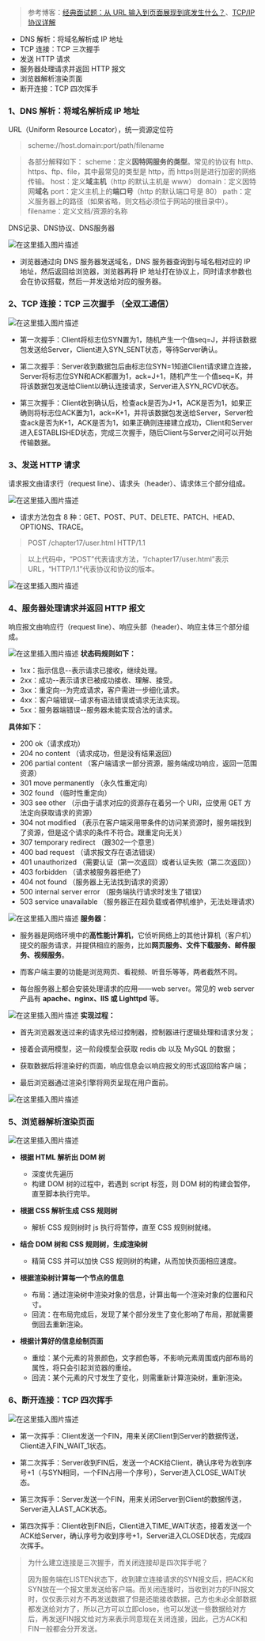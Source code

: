 > 参考博客：[经典面试题：从 URL 输入到页面展现到底发生什么？](https://www.zhihu.com/people/jian-qiang-de-pao-mo-90)、[TCP/IP协议详解](https://blog.csdn.net/weixin_44198965/article/details/90083126)

- DNS 解析：将域名解析成 IP 地址
- TCP 连接：TCP 三次握手 
- 发送 HTTP 请求
- 服务器处理请求并返回 HTTP 报文
- 浏览器解析渲染页面
- 断开连接：TCP 四次挥手

### 1、DNS 解析：将域名解析成 IP 地址

URL（Uniform Resource Locator），统一资源定位符

> scheme://host.domain:port/path/filename 

> 各部分解释如下：
> scheme：定义**因特网服务的类型**。常见的协议有 http、https、ftp、file，其中最常见的类型是 http，而 https则是进行加密的网络传输。
> host：定义**域主机**（http 的默认主机是 www）
> domain：定义因特网**域名**
> port：定义主机上的**端口号**（http 的默认端口号是 80）
> path：定义服务器上的路径（如果省略，则文档必须位于网站的根目录中）。
> filename：定义文档/资源的名称

DNS记录、DNS协议、DNS服务器

![在这里插入图片描述](https://img-blog.csdnimg.cn/20210127130912439.png?x-oss-process=image/watermark,type_ZmFuZ3poZW5naGVpdGk,shadow_10,text_aHR0cHM6Ly9ibG9nLmNzZG4ubmV0L3dlaXhpbl80Mzk3MzQxNQ==,size_16,color_FFFFFF,t_70)
- 浏览器通过向 DNS 服务器发送域名，DNS 服务器查询到与域名相对应的 IP 地址，然后返回给浏览器，浏览器再将 IP 地址打在协议上，同时请求参数也会在协议搭载，然后一并发送给对应的服务器。

### 2、TCP 连接：TCP 三次握手 （全双工通信）

![在这里插入图片描述](https://img-blog.csdnimg.cn/20210127131136553.png?x-oss-process=image/watermark,type_ZmFuZ3poZW5naGVpdGk,shadow_10,text_aHR0cHM6Ly9ibG9nLmNzZG4ubmV0L3dlaXhpbl80Mzk3MzQxNQ==,size_16,color_FFFFFF,t_70)
- 第一次握手：Client将标志位SYN置为1，随机产生一个值seq=J，并将该数据包发送给Server，Client进入SYN_SENT状态，等待Server确认。

- 第二次握手：Server收到数据包后由标志位SYN=1知道Client请求建立连接，Server将标志位SYN和ACK都置为1，ack=J+1，随机产生一个值seq=K，并将该数据包发送给Client以确认连接请求，Server进入SYN_RCVD状态。

- 第三次握手：Client收到确认后，检查ack是否为J+1，ACK是否为1，如果正确则将标志位ACK置为1，ack=K+1，并将该数据包发送给Server，Server检查ack是否为K+1，ACK是否为1，如果正确则连接建立成功，Client和Server进入ESTABLISHED状态，完成三次握手，随后Client与Server之间可以开始传输数据。

### 3、发送 HTTP 请求

请求报文由请求行（request line）、请求头（header）、请求体三个部分组成。

![在这里插入图片描述](https://img-blog.csdnimg.cn/2021012713194675.png?x-oss-process=image/watermark,type_ZmFuZ3poZW5naGVpdGk,shadow_10,text_aHR0cHM6Ly9ibG9nLmNzZG4ubmV0L3dlaXhpbl80Mzk3MzQxNQ==,size_16,color_FFFFFF,t_70)
- 请求方法包含 8 种：GET、POST、PUT、DELETE、PATCH、HEAD、OPTIONS、TRACE。

> POST /chapter17/user.html HTTP/1.1

> 以上代码中，“POST”代表请求方法，“/chapter17/user.html”表示 URL，“HTTP/1.1”代表协议和协议的版本。

![在这里插入图片描述](https://img-blog.csdnimg.cn/20210127132349504.png?x-oss-process=image/watermark,type_ZmFuZ3poZW5naGVpdGk,shadow_10,text_aHR0cHM6Ly9ibG9nLmNzZG4ubmV0L3dlaXhpbl80Mzk3MzQxNQ==,size_16,color_FFFFFF,t_70)

### 4、服务器处理请求并返回 HTTP 报文

响应报文由响应行（request line）、响应头部（header）、响应主体三个部分组成。

![在这里插入图片描述](https://img-blog.csdnimg.cn/2021012713331994.png?x-oss-process=image/watermark,type_ZmFuZ3poZW5naGVpdGk,shadow_10,text_aHR0cHM6Ly9ibG9nLmNzZG4ubmV0L3dlaXhpbl80Mzk3MzQxNQ==,size_16,color_FFFFFF,t_70)
**状态码规则如下：**
- 1xx：指示信息--表示请求已接收，继续处理。
- 2xx：成功--表示请求已被成功接收、理解、接受。
- 3xx：重定向--为完成请求，客户需进一步细化请求。
- 4xx：客户端错误--请求有语法错误或请求无法实现。
- 5xx：服务器端错误--服务器未能实现合法的请求。

**具体如下：**
- 200 ok（请求成功）
- 204 no content （请求成功，但是没有结果返回）
- 206 partial content （客户端请求一部分资源，服务端成功响应，返回一范围资源）
- 301 move permanently （永久性重定向）
- 302 found （临时性重定向）
- 303 see other （示由于请求对应的资源存在着另一个 URI，应使用 GET
    方法定向获取请求的资源）
- 304 not modified （表示在客户端采用带条件的访问某资源时，服务端找到了资源，但是这个请求的条件不符合。跟重定向无关）
- 307 temporary redirect （跟302一个意思）
- 400 bad request （请求报文存在语法错误）
- 401 unauthorized （需要认证（第一次返回）或者认证失败（第二次返回））
- 403 forbidden （请求被服务器拒绝了）
- 404 not found （服务器上无法找到请求的资源）
- 500 internal server error （服务端执行请求时发生了错误）
- 503 service unavailable （服务器正在超负载或者停机维护，无法处理请求）

![在这里插入图片描述](https://img-blog.csdnimg.cn/20210127133418448.png?x-oss-process=image/watermark,type_ZmFuZ3poZW5naGVpdGk,shadow_10,text_aHR0cHM6Ly9ibG9nLmNzZG4ubmV0L3dlaXhpbl80Mzk3MzQxNQ==,size_16,color_FFFFFF,t_70)
**服务器：**

- 服务器是网络环境中的**高性能计算机**，它侦听网络上的其他计算机（客户机）提交的服务请求，并提供相应的服务，比如**网页服务、文件下载服务、邮件服务、视频服务**。

- 而客户端主要的功能是浏览网页、看视频、听音乐等等，两者截然不同。

- 每台服务器上都会安装处理请求的应用——web server。常见的 web server 产品有 **apache、nginx、IIS 或 Lighttpd** 等。

![在这里插入图片描述](https://img-blog.csdnimg.cn/20210127132612229.png?x-oss-process=image/watermark,type_ZmFuZ3poZW5naGVpdGk,shadow_10,text_aHR0cHM6Ly9ibG9nLmNzZG4ubmV0L3dlaXhpbl80Mzk3MzQxNQ==,size_16,color_FFFFFF,t_70)
**实现过程：**
- 首先浏览器发送过来的请求先经过控制器，控制器进行逻辑处理和请求分发；

- 接着会调用模型，这一阶段模型会获取 redis db 以及 MySQL 的数据；

- 获取数据后将渲染好的页面，响应信息会以响应报文的形式返回给客户端；

- 最后浏览器通过渲染引擎将网页呈现在用户面前。

![在这里插入图片描述](https://img-blog.csdnimg.cn/20210127132658392.png?x-oss-process=image/watermark,type_ZmFuZ3poZW5naGVpdGk,shadow_10,text_aHR0cHM6Ly9ibG9nLmNzZG4ubmV0L3dlaXhpbl80Mzk3MzQxNQ==,size_16,color_FFFFFF,t_70)

### 5、浏览器解析渲染页面

![在这里插入图片描述](https://img-blog.csdnimg.cn/20210127134506300.png?x-oss-process=image/watermark,type_ZmFuZ3poZW5naGVpdGk,shadow_10,text_aHR0cHM6Ly9ibG9nLmNzZG4ubmV0L3dlaXhpbl80Mzk3MzQxNQ==,size_16,color_FFFFFF,t_70)
- **根据 HTML 解析出 DOM 树**
  - 深度优先遍历
  - 构建 DOM 树的过程中，若遇到 script 标签，则 DOM 树的构建会暂停，直至脚本执行完毕。

- **根据 CSS 解析生成 CSS 规则树**
  - 解析 CSS 规则树时 js 执行将暂停，直至 CSS 规则树就绪。

- **结合 DOM 树和 CSS 规则树，生成渲染树**
  - 精简 CSS 并可以加快 CSS 规则树的构建，从而加快页面相应速度。

- **根据渲染树计算每一个节点的信息**
  - 布局：通过渲染树中渲染对象的信息，计算出每一个渲染对象的位置和尺寸。
  - 回流：在布局完成后，发现了某个部分发生了变化影响了布局，那就需要倒回去重新渲染。

- **根据计算好的信息绘制页面**
  - 重绘：某个元素的背景颜色，文字颜色等，不影响元素周围或内部布局的属性，将只会引起浏览器的重绘。
  - 回流：某个元素的尺寸发生了变化，则需重新计算渲染树，重新渲染。

### 6、断开连接：TCP 四次挥手

![在这里插入图片描述](https://img-blog.csdnimg.cn/20210127135208843.png?x-oss-process=image/watermark,type_ZmFuZ3poZW5naGVpdGk,shadow_10,text_aHR0cHM6Ly9ibG9nLmNzZG4ubmV0L3dlaXhpbl80Mzk3MzQxNQ==,size_16,color_FFFFFF,t_70)

- 第一次挥手：Client发送一个FIN，用来关闭Client到Server的数据传送，Client进入FIN_WAIT_1状态。

- 第二次挥手：Server收到FIN后，发送一个ACK给Client，确认序号为收到序号+1（与SYN相同，一个FIN占用一个序号），Server进入CLOSE_WAIT状态。

- 第三次挥手：Server发送一个FIN，用来关闭Server到Client的数据传送，Server进入LAST_ACK状态。

- 第四次挥手：Client收到FIN后，Client进入TIME_WAIT状态，接着发送一个ACK给Server，确认序号为收到序号+1，Server进入CLOSED状态，完成四次挥手。


> 为什么建立连接是三次握手，而关闭连接却是四次挥手呢？
>
> 因为服务端在LISTEN状态下，收到建立连接请求的SYN报文后，把ACK和SYN放在一个报文里发送给客户端。而关闭连接时，当收到对方的FIN报文时，仅仅表示对方不再发送数据了但是还能接收数据，己方也未必全部数据都发送给对方了，所以己方可以立即close，也可以发送一些数据给对方后，再发送FIN报文给对方来表示同意现在关闭连接，因此，己方ACK和FIN一般都会分开发送。